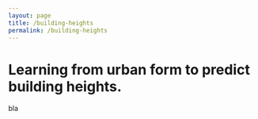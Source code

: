 ```yaml
---
layout: page
title: /building-heights
permalink: /building-heights
---
```


# Learning from urban form to predict building heights. 

bla